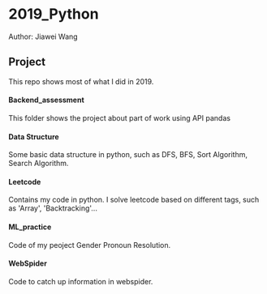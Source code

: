# 2019_Python
Author: Jiawei Wang <br>

## Project
This repo shows most of what I did in 2019. <br>

#### Backend_assessment
This folder shows the project about part of work using API pandas

#### Data Structure
Some basic data structure in python, such as DFS, BFS, Sort Algorithm, Search Algorithm.

#### Leetcode
Contains my code in python. I solve leetcode based on different tags, such as 'Array', 'Backtracking'...

#### ML_practice
Code of my peoject Gender Pronoun Resolution.

#### WebSpider
Code to catch up information in webspider.
